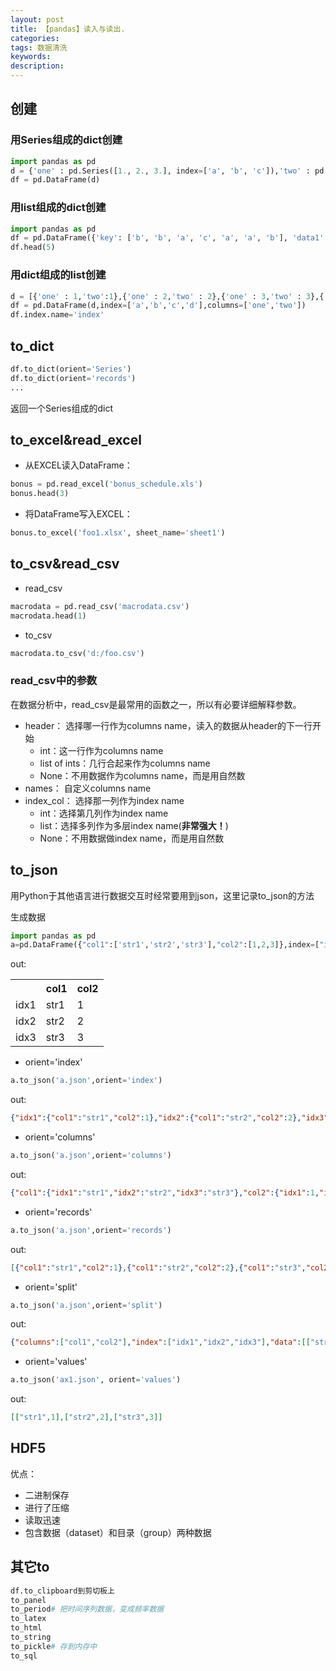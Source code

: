 ```yaml
---
layout: post
title: 【pandas】读入与读出.
categories: 
tags: 数据清洗
keywords:
description:
---
```


## 创建
### 用Series组成的dict创建
```python
import pandas as pd
d = {'one' : pd.Series([1., 2., 3.], index=['a', 'b', 'c']),'two' : pd.Series([1., 2., 3., 4.], index=['a', 'b', 'c', 'd'])}
df = pd.DataFrame(d)
```

### 用list组成的dict创建
```python
import pandas as pd
df = pd.DataFrame({'key': ['b', 'b', 'a', 'c', 'a', 'a', 'b'], 'data1': range(7)})
df.head(5)
```

### 用dict组成的list创建
```python
d = [{'one' : 1,'two':1},{'one' : 2,'two' : 2},{'one' : 3,'two' : 3},{'two' : 4}]
df = pd.DataFrame(d,index=['a','b','c','d'],columns=['one','two'])
df.index.name='index'
```

## to_dict
```python
df.to_dict(orient='Series')
df.to_dict(orient='records')
...
```
返回一个Series组成的dict

## to_excel&read_excel
- 从EXCEL读入DataFrame：
```python
bonus = pd.read_excel('bonus_schedule.xls')
bonus.head(3)
```

- 将DataFrame写入EXCEL：
```python
bonus.to_excel('foo1.xlsx', sheet_name='sheet1')
```

## to_csv&read_csv
- read_csv
```python
macrodata = pd.read_csv('macrodata.csv')
macrodata.head(1)
```

- to_csv
```py
macrodata.to_csv('d:/foo.csv')
```

### read_csv中的参数

在数据分析中，read_csv是最常用的函数之一，所以有必要详细解释参数。  

- header： 选择哪一行作为columns name，读入的数据从header的下一行开始
    - int：这一行作为columns name
    - list of ints：几行合起来作为columns name
    - None：不用数据作为columns name，而是用自然数
- names： 自定义columns name
- index_col：  选择那一列作为index name
    - int：选择第几列作为index name
    - list：选择多列作为多层index name(**非常强大！**)
    - None：不用数据做index name，而是用自然数

## to_json

用Python于其他语言进行数据交互时经常要用到json，这里记录to_json的方法




生成数据
```Python
import pandas as pd
a=pd.DataFrame({"col1":['str1','str2','str3'],"col2":[1,2,3]},index=["idx1","idx2","idx3"])
```

out:

<table>
<tr><th></th><th>col1</th><th>col2</th></tr>
<tr><td>idx1</td><td>str1</td><td>1</td></tr>
<tr><td>idx2</td><td>str2</td><td>2</td></tr>
<tr><td>idx3</td><td>str3</td><td>3</td></tr>
</table>



- orient='index'
```Python
a.to_json('a.json',orient='index')
```
out:
```Json
{"idx1":{"col1":"str1","col2":1},"idx2":{"col1":"str2","col2":2},"idx3":{"col1":"str3","col2":3}}
```

- orient='columns'
```Python
a.to_json('a.json',orient='columns')
```
out:  
```Json
{"col1":{"idx1":"str1","idx2":"str2","idx3":"str3"},"col2":{"idx1":1,"idx2":2,"idx3":3}}
```
- orient='records'
```Python
a.to_json('a.json',orient='records')
```
out:  
```Json
[{"col1":"str1","col2":1},{"col1":"str2","col2":2},{"col1":"str3","col2":3}]
```
- orient='split'
```Python
a.to_json('a.json',orient='split')
```
out:
```Json
{"columns":["col1","col2"],"index":["idx1","idx2","idx3"],"data":[["str1",1],["str2",2],["str3",3]]}
```

- orient='values'
```Python
a.to_json('ax1.json', orient='values')
```
out:
```Json
[["str1",1],["str2",2],["str3",3]]
```

## HDF5
优点：
- 二进制保存
- 进行了压缩
- 读取迅速
- 包含数据（dataset）和目录（group）两种数据

## 其它to
```py
df.to_clipboard到剪切板上
to_panel
to_period# 把时间序列数据，变成频率数据
to_latex
to_html
to_string
to_pickle# 存到内存中
to_sql
```
